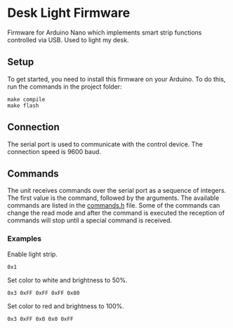 # Desk Light Firmware

Firmware for Arduino Nano which implements smart strip functions controlled via USB. Used to light my desk.

## Setup

To get started, you need to install this firmware on your Arduino. To do this, run the commands in the project folder:

```
make compile
make flash
```

## Сonnection

The serial port is used to communicate with the control device. The connection speed is 9600 baud.

## Commands

The unit receives commands over the serial port as a sequence of integers. The first value is the command, followed by the arguments. The available commands are listed in the [commands.h](src/api/commands.h) file.  Some of the commands can change the read mode and after the command is executed the reception of commands will stop until a special command is received.

### Examples

Enable light strip.

```
0x1
```

Set color to white and brightness to 50%.

```
0x3 0xFF 0xFF 0xFF 0x80
```

Set color to red and brightness to 100%.

```
0x3 0xFF 0x0 0x0 0xFF
```
